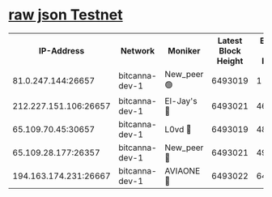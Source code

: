 [raw json Testnet](https://rpc-check.bcat.stavr.tech/bcat/rpc-bcat-result.json)
=


<table><tr><th>IP-Address</th><th>Network</th><th>Moniker</th><th>Latest Block Height</th><th>Earliest Block Height</th><th>Catching Up</th><th>Tx Index</th><th>Voting Power</th><th>Scan Time</th></tr><tr><td>81.0.247.144:26657</td><td>bitcanna-dev-1</td><td>New_peer 🟢</td><td>6493019</td><td>1</td><td>False</td><td>on</td><td>0</td><td>2024-02-18T05:51:04.337935406UTC</td></tr><tr><td>212.227.151.106:26657</td><td>bitcanna-dev-1</td><td>El-Jay's 🔴</td><td>6493021</td><td>4670391</td><td>False</td><td>on</td><td>2218164</td><td>2024-02-18T05:51:11.122074242UTC</td></tr><tr><td>65.109.70.45:30657</td><td>bitcanna-dev-1</td><td>L0vd 🔴</td><td>6493019</td><td>4828155</td><td>False</td><td>on</td><td>307920</td><td>2024-02-18T05:51:04.685481281UTC</td></tr><tr><td>65.109.28.177:26357</td><td>bitcanna-dev-1</td><td>New_peer 🔴</td><td>6493021</td><td>4952911</td><td>False</td><td>on</td><td>2237067</td><td>2024-02-18T05:51:11.495052377UTC</td></tr><tr><td>194.163.174.231:26667</td><td>bitcanna-dev-1</td><td>AVIAONE 🔴</td><td>6493022</td><td>6488741</td><td>False</td><td>on</td><td>1949865</td><td>2024-02-18T05:51:17.952416036UTC</td></tr></table>